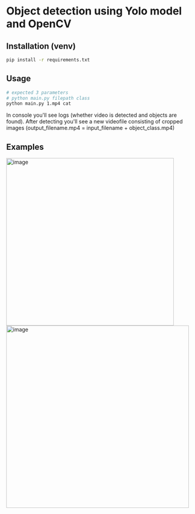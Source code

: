 # Object detection using Yolo model and OpenCV

## Installation (venv)

```bash
pip install -r requirements.txt
```

## Usage

```bash
# expected 3 parameters
# python main.py filepath class
python main.py 1.mp4 cat 
```
In console you'll see logs (whether video is detected and objects are found).
After detecting you'll see a new videofile consisting of cropped images (output_filename.mp4 = input_filename + object_class.mp4)

## Examples
<img width="445" alt="image" src="https://user-images.githubusercontent.com/79317792/234410240-7c9a1b8e-4b6b-4f44-a301-423d3fbc936b.png"> <img width="485" alt="image" src="https://user-images.githubusercontent.com/79317792/234410938-363a1285-4423-41c7-b250-a95aff9465ba.png">




